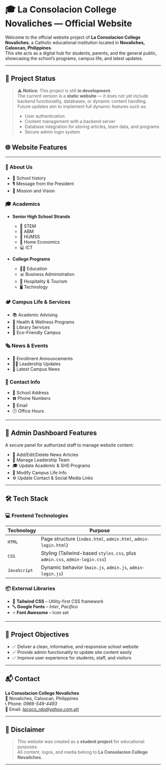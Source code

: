 # 🎓 La Consolacion College Novaliches — Official Website

Welcome to the official website project of **La Consolacion College Novaliches**, a Catholic educational institution located in **Novaliches, Caloocan, Philippines**.  
This site acts as a digital hub for students, parents, and the general public, showcasing the school’s programs, campus life, and latest updates.

---

## 🚧 Project Status

> ⚠️ **Notice:** This project is still **in development**.  
> The current version is a **static website** — it does not yet include backend functionality, databases, or dynamic content handling.  
> Future updates aim to implement full dynamic features such as:
> - User authentication
> - Content management with a backend server
> - Database integration for storing articles, team data, and programs
> - Secure admin login system
## 🌐 Website Features

---

### 🏫 About Us
- 📜 School history
- 🎙️ Message from the President
- 🧭 Mission and Vision

### 🎓 Academics
- **Senior High School Strands**
  - 🧪 STEM
  - 💼 ABM
  - 🧠 HUMSS
  - 🍳 Home Economics
  - 💻 ICT

- **College Programs**
  - 🧑‍🏫 Education
  - 📊 Business Administration
  - 🏨 Hospitality & Tourism
  - 🖥️ Technology

### 🏕️ Campus Life & Services
- 📚 Academic Advising
- 🏥 Health & Wellness Programs
- 📖 Library Services
- 🌱 Eco-Friendly Campus

### 🗞️ News & Events
- 📢 Enrollment Announcements  
- 🧑‍💼 Leadership Updates  
- 📰 Latest Campus News

### 📇 Contact Info
- 📍 School Address
- ☎️ Phone Numbers
- 📧 Email
- 🕒 Office Hours

---

## 🔐 Admin Dashboard Features

A secure panel for authorized staff to manage website content:

- 📝 Add/Edit/Delete News Articles  
- 👤 Manage Leadership Team  
- 🎓 Update Academic & SHS Programs  
- 🏫 Modify Campus Life Info  
- ⚙️ Update Contact & Social Media Links

---

## 🛠️ Tech Stack

### 💻 Frontend Technologies
| Technology | Purpose |
|-----------|---------|
| `HTML` | Page structure (`index.html`, `admin.html`, `admin-login.html`) |
| `CSS` | Styling (Tailwind-based `styles.css`, plus `admin.css`, `admin-login.css`) |
| `JavaScript` | Dynamic behavior (`main.js`, `admin.js`, `admin-login.js`) |

### 📦 External Libraries
- 🎨 **Tailwind CSS** – Utility-first CSS framework
- 🔤 **Google Fonts** – *Inter*, *Pacifico*
- ⭐ **Font Awesome** – Icon set

---

## 🎯 Project Objectives

- ✅ Deliver a clean, informative, and responsive school website
- ✅ Provide admin functionality to update site content easily
- ✅ Improve user experience for students, staff, and visitors

---

## 📬 Contact

**La Consolacion College Novaliches**  
📍 Novaliches, Caloocan, Philippines  
📞 Phone: *0966-549-4493*  
📧 Email: *lacoco_rdo@yahoo.com.ph*  

---

## 🛑 Disclaimer

> This website was created as a **student project** for educational purposes.  
> All content, logos, and media belong to **La Consolacion College Novaliches**.

---
